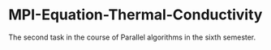 # MPI-Equation-Thermal-Conductivity
The second task in the course of Parallel algorithms in the sixth semester.
